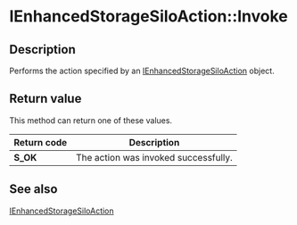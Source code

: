 # IEnhancedStorageSiloAction::Invoke

## Description

Performs the action specified by an [IEnhancedStorageSiloAction](https://learn.microsoft.com/previous-versions/windows/desktop/api/ehstorapi/nn-ehstorapi-ienhancedstoragesiloaction) object.

## Return value

This method can return one of these values.

| Return code | Description |
| --- | --- |
| **S_OK** | The action was invoked successfully. |

## See also

[IEnhancedStorageSiloAction](https://learn.microsoft.com/previous-versions/windows/desktop/api/ehstorapi/nn-ehstorapi-ienhancedstoragesiloaction)